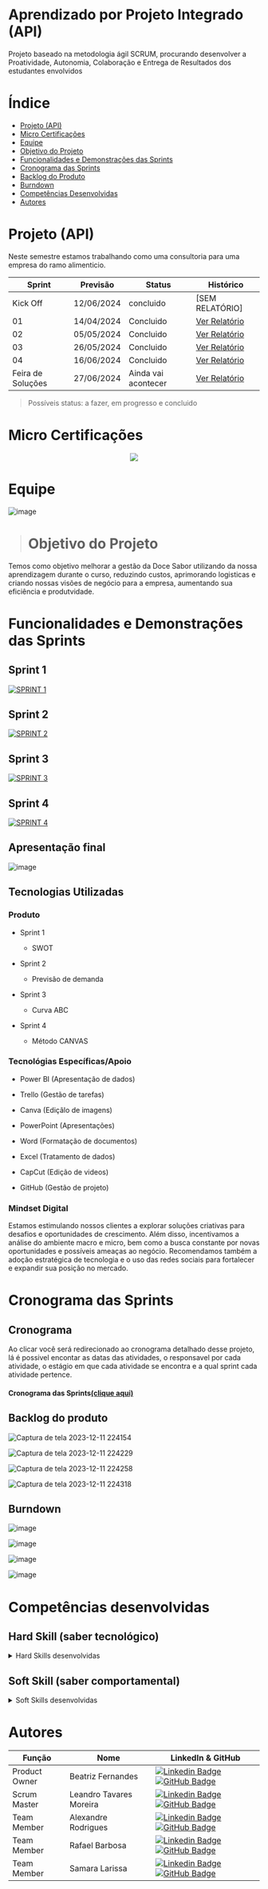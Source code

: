 # Aprendizado por Projeto Integrado (API)

Projeto baseado na metodologia ágil SCRUM, procurando desenvolver a Proatividade, Autonomia, Colaboração e Entrega de Resultados dos estudantes envolvidos

# Índice

* [Projeto (API)](#projeto-api)
* [Micro Certificações](#micro-certificações)
* [Equipe](#equipe)
* [Objetivo do Projeto](#objetivo-do-projeto)
* [Funcionalidades e Demonstrações das Sprints](#funcionalidades-e-demonstrações-das-sprints)
* [Cronograma das Sprints](#cronograma-das-sprints)
* [Backlog do Produto](#backlog-do-produto)
* [Burndown](#burndown)
* [Competências Desenvolvidas](#competências-desenvolvidas)
* [Autores](#autores)
  
# Projeto (API) 
Neste semestre estamos trabalhando como uma consultoria para uma empresa do ramo alimenticio.

Sprint | Previsão | Status| Histórico|
|------|--------|------|--------|
|Kick Off | 12/06/2024 | concluido| [SEM RELATÓRIO] | 
|01 | 14/04/2024 | Concluido| [Ver Relatório](https://youtu.be/EpmCNdbbi4A) | 
|02|  05/05/2024| Concluido |[Ver Relatório](https://youtu.be/JgZMVH1_BYg) | 
|03| 26/05/2024 | Concluido|[Ver Relatório](https://youtu.be/2pe3XZPupM0) | 
|04| 16/06/2024 | Concluido |[Ver Relatório](https://youtu.be/xu8rhoBnntw) |
|Feira de Soluções|27/06/2024 | Ainda vai acontecer |[Ver Relatório]() | 

> Possíveis status: a fazer, em progresso e concluido

# Micro Certificações
<p align="center">
 <img src="https://img.shields.io/badge/STATUS-EM_PROGRESSO-yellow"/>
</p>

# Equipe

![image](https://github.com/xXTavaroviskXx/GESTECH/assets/168144175/2047e622-4ffe-48f2-9235-dff7f5427ea3)




># Objetivo do Projeto

Temos como objetivo melhorar a gestão da Doce Sabor utilizando da nossa aprendizagem durante o curso, reduzindo custos, aprimorando logisticas e criando nossas visões de negócio para a empresa, aumentando sua eficiência e produtvidade.

# Funcionalidades e Demonstrações das Sprints

## Sprint 1

[![SPRINT 1](https://img.youtube.com/vi/EpmCNdbbi4A/0.jpg)](https://youtu.be/EpmCNdbbi4A)

## Sprint 2

[![SPRINT 2](https://img.youtube.com/vi/JgZMVH1_BYg/0.jpg)](https://youtu.be/EpmCNdbbi4A)


## Sprint 3

[![SPRINT 3](https://img.youtube.com/vi/2pe3XZPupM0/0.jpg)](https://youtu.be/2pe3XZPupM0)


## Sprint 4

[![SPRINT 4](https://img.youtube.com/vi/xu8rhoBnntw/0.jpg)](https://youtu.be/xu8rhoBnntw)


## Apresentação final

![image](https://github.com/xXTavaroviskXx/GESTECH/assets/168144175/12be2130-9ae8-426e-bc45-029e8af3d2a5)



## Tecnologias Utilizadas
### Produto 
* Sprint 1

  - SWOT

* Sprint 2

  - Previsão de demanda

* Sprint 3

  - Curva ABC

* Sprint 4

  - Método CANVAS

### Tecnológias Específicas/Apoio


* Power BI (Apresentação de dados)
  
* Trello (Gestão de tarefas)

* Canva (Ediçãlo de imagens)

* PowerPoint (Apresentações)

* Word (Formatação de documentos)

* Excel (Tratamento de dados)

* CapCut (Edição de videos)

* GitHub (Gestão de projeto)

 
  
### Mindset Digital

Estamos estimulando nossos clientes a explorar soluções criativas para desafios e oportunidades de crescimento. Além disso, incentivamos a análise do ambiente macro e micro, bem como a busca constante por novas oportunidades e possíveis ameaças ao negócio. Recomendamos também a adoção estratégica de tecnologia e o uso das redes sociais para fortalecer e expandir sua posição no mercado.

# Cronograma das Sprints

## Cronograma
Ao clicar você será redirecionado ao cronograma detalhado desse projeto, lá é possivel encontar as datas das atividades, o responsavel por cada atividade, o estágio em que cada atividade se encontra e a qual sprint cada atividade pertence.

#### Cronograma das Sprints[(clique aqui)](https://github.com/users/xXTavaroviskXx/projects/1/views/1)


## Backlog do produto


![Captura de tela 2023-12-11 224154](https://github.com/Fox-Six-consultoria/Sprints/assets/141972941/52e0a412-373a-410c-9cce-11b48dd6d814)


![Captura de tela 2023-12-11 224229](https://github.com/Fox-Six-consultoria/Sprints/assets/141972941/468c7852-570a-40ac-a27a-1f5ee36f2505)


![Captura de tela 2023-12-11 224258](https://github.com/Fox-Six-consultoria/Sprints/assets/141972941/c420d30b-a71e-4266-b26f-0d649753e45d)


![Captura de tela 2023-12-11 224318](https://github.com/Fox-Six-consultoria/Sprints/assets/141972941/edce6bf9-4602-418e-a277-d196fcb85799)


## Burndown


![image](https://github.com/xXTavaroviskXx/GESTECH-Consultoria/assets/168144175/90a881cc-4f55-4828-9ab4-85a73a518939)


![image](https://github.com/xXTavaroviskXx/GESTECH-Consultoria/assets/168144175/b4bd1c8c-032e-4fa1-bc2b-b8ca36427fdc)


![image](https://github.com/xXTavaroviskXx/GESTECH-Consultoria/assets/168144175/164b451e-2ed2-401a-a1a0-77ceece4d78f)


![image](https://github.com/xXTavaroviskXx/GESTECH-Consultoria/assets/168144175/3fbba160-391a-4ba8-bdec-fe870a4a1600)


## 

# Competências desenvolvidas

## Hard Skill (saber tecnológico)
<details> 
<summary>Hard Skills desenvolvidas</summary>
  
| Tecnologia/Metodologia | Classificação |
| ---------------------- | ------------- |
|Informática  | ★ ★ ★ ★ ★ ★ ★ ★ ☆ ☆ |
|SWOT e BrainStorm | ★ ★ ★ ★ ★ ★ ★ ★ ★ ★ |
|Previsão de demanda  | ★ ★ ★ ★ ★ ★ ★ ★ ★ ☆ |
|Curva ABC | ★ ★ ★ ★ ★ ★ ★ ★ ☆ ☆ |
|Método CANVA | ★ ★ ★ ★ ★ ★ ★ ★ ☆ ☆ |
 
</details>

## Soft Skill (saber comportamental)
<details>
<summary>Soft Skills desenvolvidas</summary>

| Habilidades | Classificação |
| ---------------------- | ------------- |
|Busca por execelência  | ★ ★ ★ ★ ★ ★ ★ ★ ★ ☆ |
|Cooperação  | ★ ★ ★ ★ ★ ★ ★ ☆ ☆ ☆ |
|Self learning  | ★ ★ ★ ★ ★ ★ ★ ★ ★ ☆ |
|Respeito  | ★ ★ ★ ★ ★ ★ ★ ★ ★ ★ |
|Cumprimento de prazos  | ★ ★ ★ ★ ★ ★ ★ ★ ☆ ☆ |
|Perserverança  | ★ ★ ★ ★ ★ ★ ★ ★ ★ ★ |

</details>


# Autores
| Função | Nome |  LinkedIn & GitHub |
| - | - | - |
|Product Owner|Beatriz Fernandes | [![Linkedin Badge](https://img.shields.io/badge/Linkedin-blue?style=flat-square&logo=Linkedin&logoColor=white)](https://www.linkedin.com/in/beatriz-fernandes-de-oliveira-reis-56aa2a233?utm_source=share&utm_campaign=share_via&utm_content=profile&utm_medium=android_app) [![GitHub Badge](https://img.shields.io/badge/GitHub-111217?style=flat-square&logo=github&logoColor=white)](https://github.com/beatrizreis8)|
|Scrum Master|Leandro Tavares Moreira | [![Linkedin Badge](https://img.shields.io/badge/Linkedin-blue?style=flat-square&logo=Linkedin&logoColor=white)](https://br.linkedin.com/in/leandro-tavares-moreira-442838141) [![GitHub Badge](https://img.shields.io/badge/GitHub-111217?style=flat-square&logo=github&logoColor=white)](https://github.com/xXTavaroviskXx)|
|Team Member|Alexandre Rodrigues| [![Linkedin Badge](https://img.shields.io/badge/Linkedin-blue?style=flat-square&logo=Linkedin&logoColor=white)](https://www.linkedin.com/in/alexandre-rodrigues-2408382bb/) [![GitHub Badge](https://img.shields.io/badge/GitHub-111217?style=flat-square&logo=github&logoColor=white)](https://github.com/Xandeop)|
|Team Member|Rafael Barbosa | [![Linkedin Badge](https://img.shields.io/badge/Linkedin-blue?style=flat-square&logo=Linkedin&logoColor=white)]() [![GitHub Badge](https://img.shields.io/badge/GitHub-111217?style=flat-square&logo=github&logoColor=white)](https://github.com/Rafatecalixto)|
|Team Member|Samara Larissa | [![Linkedin Badge](https://img.shields.io/badge/Linkedin-blue?style=flat-square&logo=Linkedin&logoColor=white)]() [![GitHub Badge](https://img.shields.io/badge/GitHub-111217?style=flat-square&logo=github&logoColor=white)]()|

